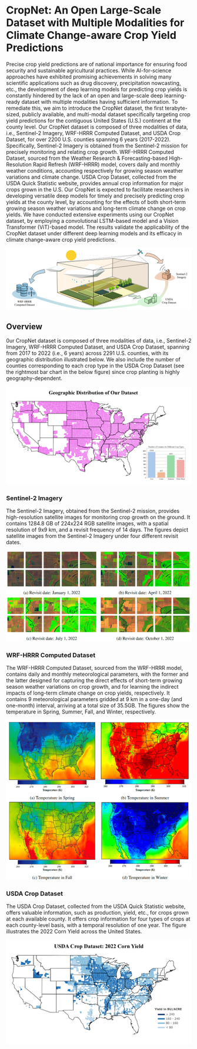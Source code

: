 # CropNet: An Open Large-Scale Dataset with Multiple Modalities for Climate Change-aware Crop Yield Predictions

Precise crop yield predictions are of national importance for ensuring food security and sustainable agricultural practices. While AI-for-science approaches have exhibited promising achievements in solving many scientific applications such as drug discovery, precipitation nowcasting, etc., the development of deep learning models for predicting crop yields is constantly hindered by the lack of an open and large-scale deep learning-ready dataset with multiple modalities having sufficient information. To remediate this, we aim to introduce the CropNet dataset, the first terabyte-sized, publicly available, and multi-modal dataset specifically targeting crop yield predictions for the contiguous United States (U.S.) continent at the county level. Our CropNet dataset is composed of three modalities of data, i.e., Sentinel-2 Imagery, WRF-HRRR Computed Dataset, and USDA Crop Dataset, for over 2200 U.S. counties spanning 6 years (2017-2022). Specifically, Sentinel-2 Imagery is obtained from the Sentinel-2 mission for precisely monitoring and relating crop growth. WRF-HRRR Computed Dataset, sourced from the Weather Research & Forecasting-based High-Resolution Rapid Refresh (WRF-HRRR) model, covers daily and monthly weather conditions, accounting respectively for growing season weather variations and climate change. USDA Crop Dataset, collected from the USDA Quick Statistic website, provides annual crop information for major crops grown in the U.S. Our CropNet is expected to facilitate researchers in developing versatile deep models for timely and precisely predicting crop yields at the county level, by accounting for the effects of both short-term growing season weather variations and long-term climate change on crop yields. We have conducted extensive experiments using our CropNet dataset, by employing a convolutional LSTM-based model and a Vision Transformer (ViT)-based model. The results validate the applicability of the CropNet dataset under different deep learning models and its efficacy in climate change-aware crop yield predictions.

![Motivation](images/dataset-motivation.png)



## Overview

0ur CropNet dataset is composed of three modalities of data, i.e., Sentinel-2 Imagery, WRF-HRRR Computed Dataset, and USDA Crop Dataset, spanning from 2017 to 2022 (i.e., 6 years) across 2291 U.S. counties, with its geographic distribution illustrated below. We also include the number of counties corresponding to each crop type in the USDA Crop Dataset (see the rightmost bar chart in the below figure) since crop planting is highly geography-dependent.

![Geographic Distribution](images/dataset-geo-overview-violet-pastel.png)



### Sentinel-2 Imagery

The Sentinel-2 Imagery, obtained from the Sentinel-2 mission, provides high-resolution satellite images for monitoring crop growth on the ground. It contains 1284.8 GB of 224x224 RGB satellite images, with a spatial resolution of 9x9 km, and a revisit frequency of 14 days. The figures depict satellite images from the Sentinel-2 Imagery under four different revisit dates.

![Sentinel-2 Imagery](images/dataset-Sentinel-2-Imagery.png)



### WRF-HRRR Computed Dataset

The WRF-HRRR Computed Dataset, sourced from the WRF-HRRR model, contains daily and monthly meteorological parameters, with the former and the latter designed for capturing the direct effects of short-term growing season weather variations on crop growth, and for learning the indirect impacts of long-term climate change on crop yields, respectively. It contains 9 meteorological parameters gridded at 9 km in a one-day (and one-month) interval, arriving at a total size of 35.5GB. The figures show the temperature in Spring, Summer, Fall, and Winter, respectively.

![HRRR Temperature](images/dataset-HRRR-temperature.png)



### USDA Crop Dataset

The USDA Crop Dataset, collected from the USDA Quick Statistic website, offers valuable information, such as production, yield, etc., for crops grown at each available county. It offers crop information for four types of crops at each county-level basis, with a temporal resolution of one year. The figure illustrates the 2022 Corn Yield across the United States.

![USDA Corn Yield](images/dataset-corn-yield.png)